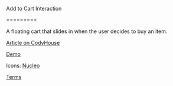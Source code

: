 Add to Cart Interaction

=========

A floating cart that slides in when the user decides to buy an item.

[Article on CodyHouse](https://codyhouse.co/gem/add-to-cart-interaction/)

[Demo](https://codyhouse.co/demo/add-to-cart-interaction/index.html)

Icons: [Nucleo](http://nucleoapp.com/)
 
[Terms](https://codyhouse.co/terms/)